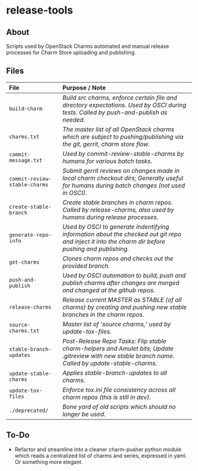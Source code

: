 # release-tools

## About
Scripts used by OpenStack Charms automated and manual release processes for Charm Store uploading and publishing.

## Files
File | Purpose / Note
:--- | :---
```build-charm```           | *Build src charms, enforce certain file and directory expectations.  Used by OSCI during tests.  Called by push-and-publish as needed.*
```charms.txt```            | *The master list of all OpenStack charms which are subject to pushing/publishing via the git, gerrit, charm store flow.*
```commit-message.txt```    | *Used by commit-review-stable-charms by humans for various batch tasks.*
```commit-review-stable-charms``` | *Submit gerrit reviews on changes made in local charm checkout dirs; Generally useful for humans during batch changes (not used in OSCI).*
```create-stable-branch```  | *Create stable branches in charm repos.  Called by release-charms, also used by humans during release processes.*
```generate-repo-info```    | *Used by OSCI to generate indentifying information about the checked out git repo and inject it into the charm dir before pushing and publishing.*
```get-charms```            | *Clones charm repos and checks out the provided branch.*
```push-and-publish```      | *Used by OSCI automation to build, push and publish charms after changes are merged and changed at the github repos.*
```release-charms```        | *Release current MASTER as STABLE (of all charms) by creating and pushing new stable branches in the charm repos.*
```source-charms.txt```     | *Master list of 'source charms,' used by update-tox-files.*
```stable-branch-updates``` | *Post-Release Repo Tasks: Flip stable charm-helpers and Amulet bits;  Update .gitreview with new stable branch name. Called by update-stable-charms.*
```update-stable-charms```  | *Applies stable-branch-updates to all charms.*
```update-tox-files```      | *Enforce tox.ini file consistency across all charm repos (this is still in dev).*
```./deprecated/```         | *Bone yard of old scripts which should no longer be used.*

## To-Do

* Refactor and streamline into a cleaner charm-pusher python module which reads a centralized list of charms and series, expressed in yaml.  Or something more elegant.
